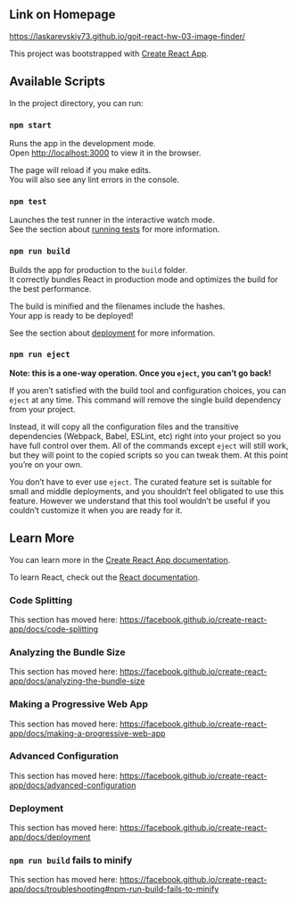 ## Link on Homepage

https://laskarevskiy73.github.io/goit-react-hw-03-image-finder/

This project was bootstrapped with
[Create React App](https://github.com/facebook/create-react-app).

## Available Scripts

In the project directory, you can run:

### `npm start`

Runs the app in the development mode.<br> Open
[http://localhost:3000](http://localhost:3000) to view it in the browser.

The page will reload if you make edits.<br> You will also see any lint errors in
the console.

### `npm test`

Launches the test runner in the interactive watch mode.<br> See the section
about
[running tests](https://facebook.github.io/create-react-app/docs/running-tests)
for more information.

### `npm run build`

Builds the app for production to the `build` folder.<br> It correctly bundles
React in production mode and optimizes the build for the best performance.

The build is minified and the filenames include the hashes.<br> Your app is
ready to be deployed!

See the section about
[deployment](https://facebook.github.io/create-react-app/docs/deployment) for
more information.

### `npm run eject`

**Note: this is a one-way operation. Once you `eject`, you can’t go back!**

If you aren’t satisfied with the build tool and configuration choices, you can
`eject` at any time. This command will remove the single build dependency from
your project.

Instead, it will copy all the configuration files and the transitive
dependencies (Webpack, Babel, ESLint, etc) right into your project so you have
full control over them. All of the commands except `eject` will still work, but
they will point to the copied scripts so you can tweak them. At this point
you’re on your own.

You don’t have to ever use `eject`. The curated feature set is suitable for
small and middle deployments, and you shouldn’t feel obligated to use this
feature. However we understand that this tool wouldn’t be useful if you couldn’t
customize it when you are ready for it.

## Learn More

You can learn more in the
[Create React App documentation](https://facebook.github.io/create-react-app/docs/getting-started).

To learn React, check out the [React documentation](https://reactjs.org/).

### Code Splitting

This section has moved here:
https://facebook.github.io/create-react-app/docs/code-splitting

### Analyzing the Bundle Size

This section has moved here:
https://facebook.github.io/create-react-app/docs/analyzing-the-bundle-size

### Making a Progressive Web App

This section has moved here:
https://facebook.github.io/create-react-app/docs/making-a-progressive-web-app

### Advanced Configuration

This section has moved here:
https://facebook.github.io/create-react-app/docs/advanced-configuration

### Deployment

This section has moved here:
https://facebook.github.io/create-react-app/docs/deployment

### `npm run build` fails to minify

This section has moved here:
https://facebook.github.io/create-react-app/docs/troubleshooting#npm-run-build-fails-to-minify
